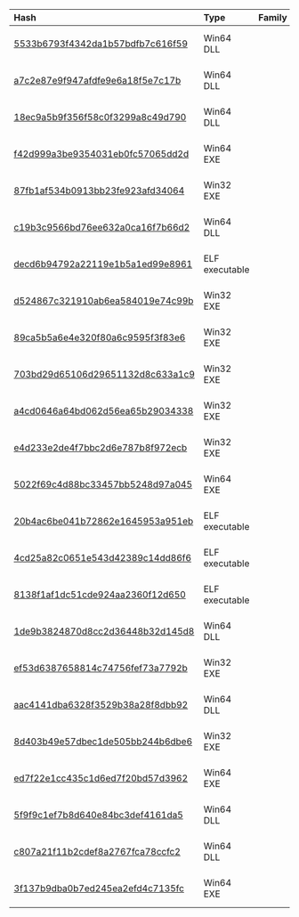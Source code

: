 |Hash|Type|Family|First_Seen|Name|
|:--|:--|:--|:--|:--|
|[5533b6793f4342da1b57bdfb7c616f59](https://www.virustotal.com/gui/file/5533b6793f4342da1b57bdfb7c616f59)|Win64 DLL||2023-09-21 08:47:44|2.dll|
|[a7c2e87e9f947afdfe9e6a18f5e7c17b](https://www.virustotal.com/gui/file/a7c2e87e9f947afdfe9e6a18f5e7c17b)|Win64 DLL||2023-09-21 08:41:42|1.dll|
|[18ec9a5b9f356f58c0f3299a8c49d790](https://www.virustotal.com/gui/file/18ec9a5b9f356f58c0f3299a8c49d790)|Win64 DLL||2023-09-06 08:16:19|%HOME%\unpack\advapi64.dll|
|[f42d999a3be9354031eb0fc57065dd2d](https://www.virustotal.com/gui/file/f42d999a3be9354031eb0fc57065dd2d)|Win64 EXE||2023-09-06 08:16:19|%HOME%\unpack\GoogleUpdate.exe|
|[87fb1af534b0913bb23fe923afd34064](https://www.virustotal.com/gui/file/87fb1af534b0913bb23fe923afd34064)|Win32 EXE||2023-09-06 08:16:18|%HOME%\unpack\svrhost.exe|
|[c19b3c9566bd76ee632a0ca16f7b66d2](https://www.virustotal.com/gui/file/c19b3c9566bd76ee632a0ca16f7b66d2)|Win64 DLL||2023-09-06 08:16:18|%HOME%\unpack\twain_64.dll|
|[decd6b94792a22119e1b5a1ed99e8961](https://www.virustotal.com/gui/file/decd6b94792a22119e1b5a1ed99e8961)|ELF executable||2023-08-03 08:59:30|decd6b94792a22119e1b5a1ed99e8961(1)|
|[d524867c321910ab6ea584019e74c99b](https://www.virustotal.com/gui/file/d524867c321910ab6ea584019e74c99b)|Win32 EXE||2023-06-22 04:22:06|115.txt|
|[89ca5b5a6e4e320f80a6c9595f3f83e6](https://www.virustotal.com/gui/file/89ca5b5a6e4e320f80a6c9595f3f83e6)|Win32 EXE||2023-06-22 03:21:24|NEAS.e0f109836a025d4531ea895cebecc9bdefb84a0cc747861986c4bc231e1d4213exe.exe|
|[703bd29d65106d29651132d8c633a1c9](https://www.virustotal.com/gui/file/703bd29d65106d29651132d8c633a1c9)|Win32 EXE||2023-05-16 04:17:35|NEAS.d17fe5bc3042baf219e81cbbf991749dfcd8b6d73cf6506a8228e19910da3578exe.exe|
|[a4cd0646a64bd062d56ea65b29034338](https://www.virustotal.com/gui/file/a4cd0646a64bd062d56ea65b29034338)|Win32 EXE||2023-04-18 11:50:51|hh.hsnx|
|[e4d233e2de4f7bbc2d6e787b8f972ecb](https://www.virustotal.com/gui/file/e4d233e2de4f7bbc2d6e787b8f972ecb)|Win32 EXE||2023-04-01 02:00:13|C:\Users\user\AppData\Local\Temp\iwttadbj.5or\3f0aa01ed70bc2ab29557521a65476ec2ff2c867315067cc8a5937d63bcbe815.exe|
|[5022f69c4d88bc33457bb5248d97a045](https://www.virustotal.com/gui/file/5022f69c4d88bc33457bb5248d97a045)|Win64 EXE||2023-02-24 22:31:58| |
|[20b4ac6be041b72862e1645953a951eb](https://www.virustotal.com/gui/file/20b4ac6be041b72862e1645953a951eb)|ELF executable||2023-02-15 09:49:34|v3|
|[4cd25a82c0651e543d42389c14dd86f6](https://www.virustotal.com/gui/file/4cd25a82c0651e543d42389c14dd86f6)|ELF executable||2023-02-15 09:49:14|v1|
|[8138f1af1dc51cde924aa2360f12d650](https://www.virustotal.com/gui/file/8138f1af1dc51cde924aa2360f12d650)|ELF executable||2023-01-13 03:27:44| |
|[1de9b3824870d8cc2d36448b32d145d8](https://www.virustotal.com/gui/file/1de9b3824870d8cc2d36448b32d145d8)|Win64 DLL||2022-02-28 22:08:02|1de9b3824870d8cc2d36448b32d145d8.virus|
|[ef53d6387658814c74756fef73a7792b](https://www.virustotal.com/gui/file/ef53d6387658814c74756fef73a7792b)|Win32 EXE||2021-09-07 08:05:55|L:\sample\mercury\black\ef53d6387658814c74756fef73a7792b|
|[aac4141dba6328f3529b38a28f8dbb92](https://www.virustotal.com/gui/file/aac4141dba6328f3529b38a28f8dbb92)|Win64 DLL||2021-04-06 01:49:10|twain_64.dll|
|[8d403b49e57dbec1de505bb244b6dbe6](https://www.virustotal.com/gui/file/8d403b49e57dbec1de505bb244b6dbe6)|Win32 EXE||2021-04-06 01:49:08|%TEMP%\svrhost.exe|
|[ed7f22e1cc435c1d6ed7f20bd57d3962](https://www.virustotal.com/gui/file/ed7f22e1cc435c1d6ed7f20bd57d3962)|Win64 EXE||2021-04-06 01:49:07|%TEMP%\GoogleUpdate.exe|
|[5f9f9c1ef7b8d640e84bc3def4161da5](https://www.virustotal.com/gui/file/5f9f9c1ef7b8d640e84bc3def4161da5)|Win64 DLL||2021-04-06 01:49:06|advapi64.dll|
|[c807a21f11b2cdef8a2767fca78ccfc2](https://www.virustotal.com/gui/file/c807a21f11b2cdef8a2767fca78ccfc2)|Win64 DLL||2020-08-20 12:44:14|twain_64.dll|
|[3f137b9dba0b7ed245ea2efd4c7135fc](https://www.virustotal.com/gui/file/3f137b9dba0b7ed245ea2efd4c7135fc)|Win64 EXE||2020-08-20 10:22:14|c:\temp\backup for cu12 upgrade\lass.exe|
